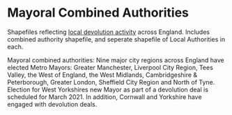 # Mayoral Combined Authorities

Shapefiles reflecting [local devolution activity](https://devoconnect.co.uk/devolution-map/) across England. Includes combined authority shapefile, and seperate shapefile of Local Authorities in each.

Mayoral combined authorities:
Nine major city regions across England have elected Metro Mayors: Greater Manchester, Liverpool City Region, Tees Valley, the West of England, the West Midlands, Cambridgeshire & Peterborough, Greater London, Sheffield City Region and North of Tyne. Election for West Yorkshires new Mayor as part of a devolution deal is scheduled for March 2021. In addition, Cornwall and Yorkshire have engaged with devolution deals.
